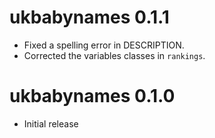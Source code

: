 # ukbabynames 0.1.1

* Fixed a spelling error in DESCRIPTION.
* Corrected the variables classes in `rankings`.

# ukbabynames 0.1.0

* Initial release
